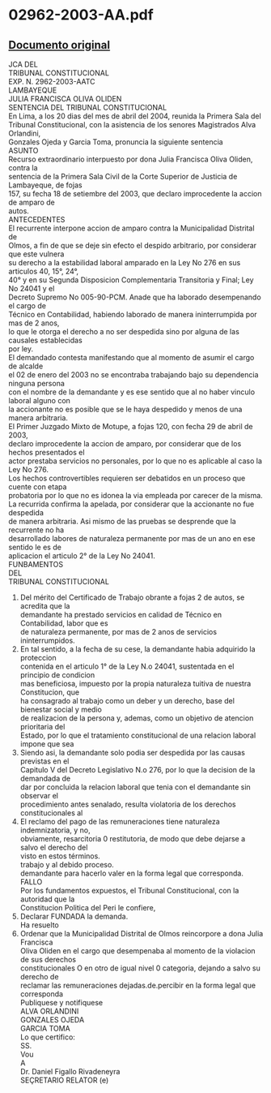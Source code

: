 
02962-2003-AA.pdf
=================
  
[Documento original](https://tc.gob.pe/jurisprudencia/2004/02962-2003-AA.pdf)  
---  
JCA DEL  
TRIBUNAL CONSTITUCIONAL  
EXP. N. 2962-2003-AATC  
LAMBAYEQUE  
JULIA FRANCISCA OLIVA OLIDEN  
SENTENCIA DEL TRIBUNAL CONSTITUCIONAL  
En Lima, a los 20 dias del mes de abril del 2004, reunida la Primera Sala del  
Tribunal Constitucional, con la asistencia de los senores Magistrados Alva Orlandini,  
Gonzales Ojeda y Garcia Toma, pronuncia la siguiente sentencia  
ASUNTO  
Recurso extraordinario interpuesto por dona Julia Francisca Oliva Oliden, contra la  
sentencia de la Primera Sala Civil de la Corte Superior de Justicia de Lambayeque, de fojas  
157, su fecha 18 de setiembre del 2003, que declaro improcedente la accion de amparo de  
autos.  
ANTECEDENTES  
El recurrente interpone accion de amparo contra la Municipalidad Distrital de  
Olmos, a fin de que se deje sin efecto el despido arbitrario, por considerar que este vulnera  
su derecho a la estabilidad laboral amparado en la Ley No 276 en sus articulos 40, 15°, 24°,  
40° y en su Segunda Disposicion Complementaria Transitoria y Final; Ley No 24041 y el  
Decreto Supremo No 005-90-PCM. Anade que ha laborado desempenando el cargo de  
Técnico en Contabilidad, habiendo laborado de manera ininterrumpida por mas de 2 anos,  
lo que le otorga el derecho a no ser despedida sino por alguna de las causales establecidas  
por ley.  
El demandado contesta manifestando que al momento de asumir el cargo de alcalde  
el 02 de enero del 2003 no se encontraba trabajando bajo su dependencia ninguna persona  
con el nombre de la demandante y es ese sentido que al no haber vinculo laboral alguno con  
la accionante no es posible que se le haya despedido y menos de una manera arbitraria.  
El Primer Juzgado Mixto de Motupe, a fojas 120, con fecha 29 de abril de 2003,  
declaro improcedente la accion de amparo, por considerar que de los hechos presentados el  
actor prestaba servicios no personales, por lo que no es aplicable al caso la Ley No 276.  
Los hechos controvertibles requieren ser debatidos en un proceso que cuente con etapa  
probatoria por lo que no es idonea la via empleada por carecer de la misma.  
La recurrida confirma la apelada, por considerar que la accionante no fue despedida  
de manera arbitraria. Asi mismo de las pruebas se desprende que la recurrente no ha  
desarrollado labores de naturaleza permanente por mas de un ano en ese sentido le es de  
aplicacion el articulo 2° de la Ley No 24041.  
FUNBAMENTOS  
DEL  
TRIBUNAL CONSTITUCIONAL  
1. Del mérito del Certificado de Trabajo obrante a fojas 2 de autos, se acredita que la  
demandante ha prestado servicios en calidad de Técnico en Contabilidad, labor que es  
de naturaleza permanente, por mas de 2 anos de servicios ininterrumpidos.  
2. En tal sentido, a la fecha de su cese, la demandante habia adquirido la proteccion  
contenida en el articulo 1° de la Ley N.o 24041, sustentada en el principio de condicion  
mas beneficiosa, impuesto por la propia naturaleza tuitiva de nuestra Constitucion, que  
ha consagrado al trabajo como un deber y un derecho, base del bienestar social y medio  
de realizacion de la persona y, ademas, como un objetivo de atencion prioritaria del  
Estado, por lo que el tratamiento constitucional de una relacion laboral impone que sea  
3. Siendo asi, la demandante solo podia ser despedida por las causas previstas en el  
Capitulo V del Decreto Legislativo N.o 276, por lo que la decision de la demandada de  
dar por concluida la relacion laboral que tenia con el demandante sin observar el  
procedimiento antes senalado, resulta violatoria de los derechos constitucionales al  
4. El reclamo del pago de las remuneraciones tiene naturaleza indemnizatoria, y no,  
obviamente, resarcitoria 0 restitutoria, de modo que debe dejarse a salvo el derecho del  
visto en estos términos.  
trabajo y al debido proceso.  
demandante para hacerlo valer en la forma legal que corresponda.  
FALLO  
Por los fundamentos expuestos, el Tribunal Constitucional, con la autoridad que la  
Constitucion Politica del Peri le confiere,  
1. Declarar FUNDADA la demanda.  
Ha resuelto  
2. Ordenar que la Municipalidad Distrital de Olmos reincorpore a dona Julia Francisca  
Oliva Oliden en el cargo que desempenaba al momento de la violacion de sus derechos  
constitucionales O en otro de igual nivel 0 categoria, dejando a salvo su derecho de  
reclamar las remuneraciones dejadas.de.percibir en la forma legal que corresponda  
Publiquese y notifiquese  
ALVA ORLANDINI  
GONZALES OJEDA  
GARCIA TOMA  
Lo que certifico:  
SS.  
Vou  
A  
Dr. Daniel Figallo Rivadeneyra  
SEÇRETARIO RELATOR (e)